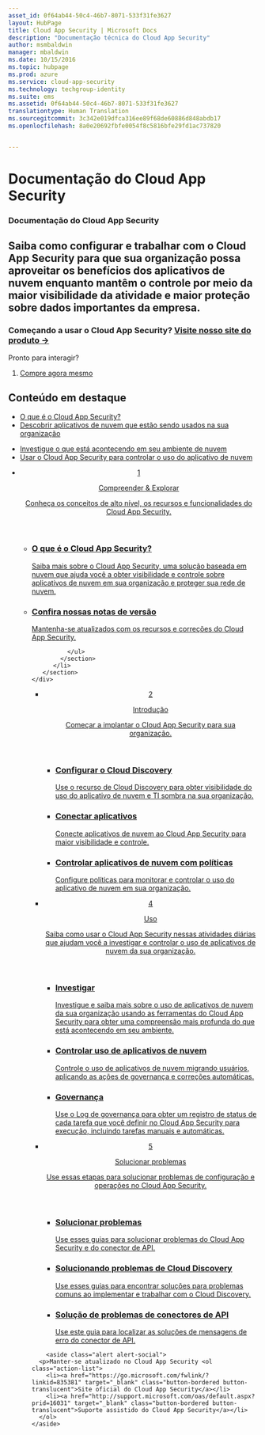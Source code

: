 ```yaml
---
asset_id: 0f64ab44-50c4-46b7-8071-533f31fe3627
layout: HubPage
title: Cloud App Security | Microsoft Docs
description: "Documentação técnica do Cloud App Security"
author: msmbaldwin
manager: mbaldwin
ms.date: 10/15/2016
ms.topic: hubpage
ms.prod: azure
ms.service: cloud-app-security
ms.technology: techgroup-identity
ms.suite: ems
ms.assetid: 0f64ab44-50c4-46b7-8071-533f31fe3627
translationtype: Human Translation
ms.sourcegitcommit: 3c342e019dfca316ee89f68de60886d848abdb17
ms.openlocfilehash: 8a0e20692fbfe0054f8c5816bfe29fd1ac737820


---
```


# <a name="cloud-app-security-documentation"></a>Documentação do Cloud App Security
<article id="main">
    <section id="hero-content">
      <h1>Documentação do Cloud App Security</h1>
      <h2>Saiba como configurar e trabalhar com o Cloud App Security para que sua organização possa aproveitar os benefícios dos aplicativos de nuvem enquanto mantêm o controle por meio da maior visibilidade da atividade e maior proteção sobre dados importantes da empresa. </h2>
      <h3>Começando a usar o Cloud App Security? <a href="https://go.microsoft.com/fwlink/?linkid=835379" target="_blank">Visite nosso site do produto &rarr;</a></h3>
    </section>
    <aside class="alert section-border">
        <p>Pronto para interagir?</p>
        <ol class="action-list">
            <li><a href="https://go.microsoft.com/fwlink/?linkid=835380" target="_blank" class="button-bordered button-translucent">Compre agora mesmo</a></li>
        </ol>
    </aside>
    <section id="featured" class="container">
      <h2 class="section-heading"><span class="icon icon-warning"></span> Conteúdo em destaque</h2>
      <div class="features row">
        <ul class="column column-half">
          <li><a href="./what-is-cloud-app-security.md">O que é o Cloud App Security?</a></li>
          <li><a href="./set-up-cloud-discovery.md">Descobrir aplicativos de nuvem que estão sendo usados na sua organização</a></li>
        </ul>
        <ul class="column column-half">
          <li><a href="./investigate.md">Investigue o que está acontecendo em seu ambiente de nuvem</a></li>
          <li><a href="./control.md">Usar o Cloud App Security para controlar o uso do aplicativo de nuvem</a></li>
        </ul>
      </div>
    </section>
    <div id="journeys">
      <section class="container">
        <ul class="journeys-list">
          <li class="journey-step">
            <header class="journey-step-header row">
              <a href="./what-is-cloud-app-security.md">
                <div class="title column-third">
                  <span class="step-number">1</span>
                  <p>Compreender &amp; Explorar</p>
                </div>
                <p class="description column-two-thirds">Conheça os conceitos de alto nível, os recursos e funcionalidades do Cloud App Security.</p>
              </a>
            </header>
            <section class="journey-step-elements content">
              <ul class="row">
                <li class="column-third">
                  <a href="./what-is-cloud-app-security.md">
                    <h3>O que é o Cloud App Security?</h3>
                    <p>Saiba mais sobre o Cloud App Security, uma solução baseada em nuvem que ajuda você a obter visibilidade e controle sobre aplicativos de nuvem em sua organização e proteger sua rede de nuvem.</p>
                  </a>
                </li>
                <li class="column-third">
                  <a href="./release-notes.md">
                    <h3>Confira nossas notas de versão</h3>
                    <p>Mantenha-se atualizados com os recursos e correções do Cloud App Security.</p>
                  </a>
                </li>
                
              </ul>
            </section>
          </li>
       </section>
    </div>
<div id="journeys">
      <section class="container">
        <ul class="journeys-list">
          <li class="journey-step">
            <header class="journey-step-header row">
              <a href="./getting-started-with-cloud-app-security.md">
                <div class="title column-third">
                  <span class="step-number">2</span>
                  <p>Introdução</p>
                </div>
                <p class="description column-two-thirds">Começar a implantar o Cloud App Security para sua organização.</p>
              </a>
            </header>
            <section class="journey-step-elements content">
              <ul class="row">
                <li class="column-third">
                  <a href="./set-up-cloud-discovery.md">
                    <h3>Configurar o Cloud Discovery</h3>
                    <p>Use o recurso de Cloud Discovery para obter visibilidade do uso do aplicativo de nuvem e TI sombra na sua organização.</p>
                  </a>
                </li>
                <li class="column-third">
                  <a href="./enable-instant-visibility-protection-and-governance-actions-for-your-apps.md">
                    <h3>Conectar aplicativos</h3>
                    <p>Conecte aplicativos de nuvem ao Cloud App Security para maior visibilidade e controle.</p>
                  </a>
                </li>
                <li class="column-third">
                  <a href="./control-cloud-apps-with-policies.md">
                    <h3>Controlar aplicativos de nuvem com políticas</h3>
                    <p>Configure políticas para monitorar e controlar o uso do aplicativo de nuvem em sua organização.</p>
                  </a>
                </li>
              </ul>
            </section>
          </li>
       </section>
    </div>
  <div id="journeys">
      <section class="container">
        <ul class="journeys-list">
          <li class="journey-step">
            <header class="journey-step-header row">
              <a href="./daily-activities-to-protect-your-cloud-environment.md">
                <div class="title column-third">
                  <span class="step-number">4</span>
                  <p>Uso</p>
                </div>
                <p class="description column-two-thirds">Saiba como usar o Cloud App Security nessas atividades diárias que ajudam você a investigar e controlar o uso de aplicativos de nuvem da sua organização.</p>
              </a>
            </header>
            <section class="journey-step-elements content">
              <ul class="row">
                <li class="column-third">
                  <a href="./investigate.md">
                    <h3>Investigar</h3>
                    <p>Investigue e saiba mais sobre o uso de aplicativos de nuvem da sua organização usando as ferramentas do Cloud App Security para obter uma compreensão mais profunda do que está acontecendo em seu ambiente.</p>
                  </a>
                </li>
                <li class="column-third">
                  <a href="./control.md">
                    <h3>Controlar uso de aplicativos de nuvem</h3>
                    <p>Controle o uso de aplicativos de nuvem migrando usuários, aplicando as ações de governança e correções automáticas.</p>
                  </a>
                </li>
                <li class="column-third">
                  <a href="./governance-actions.md">
                    <h3>Governança</h3>
                    <p>Use o Log de governança para obter um registro de status de cada tarefa que você definir no Cloud App Security para execução, incluindo tarefas manuais e automáticas.</p>
                  </a>
                </li>
              </ul>
            </section>
          </li>
       </section>
    </div>
      <div id="journeys">
      <section class="container">
        <ul class="journeys-list">
          <li class="journey-step">
            <header class="journey-step-header row">
              <a href="./troubleshooting.md">
                <div class="title column-third">
                  <span class="step-number">5</span>
                  <p>Solucionar problemas</p>
                </div>
                <p class="description column-two-thirds">Use essas etapas para solucionar problemas de configuração e operações no Cloud App Security.</p>
              </a>
            </header>
            <section class="journey-step-elements content">
              <ul class="row">
                <li class="column-third">
                  <a href="./troubleshooting.md">
                    <h3>Solucionar problemas</h3>
                    <p>Use esses guias para solucionar problemas do Cloud App Security e do conector de API.</p>
                  </a>
                </li>
                <li class="column-third">
                  <a href="./troubleshooting-cloud-discovery.md">
                    <h3>Solucionando problemas de Cloud Discovery</h3>
                    <p>Use esses guias para encontrar soluções para problemas comuns ao implementar e trabalhar com o Cloud Discovery.</p>
                  </a>
                </li>
                <li class="column-third">
                  <a href="./troubleshooting-api-connectors-using-error-messages.md">
                    <h3>Solução de problemas de conectores de API</h3>
                    <p>Use este guia para localizar as soluções de mensagens de erro do conector de API.</p>
                  </a>
                </li>
              </ul>
            </section>
          </li>
       </section>
    </div>  

        <aside class="alert alert-social">
      <p>Manter-se atualizado no Cloud App Security <ol class="action-list">
        <li><a href="https://go.microsoft.com/fwlink/?linkid=835381" target="_blank" class="button-bordered button-translucent">Site oficial do Cloud App Security</a></li>
        <li><a href="http://support.microsoft.com/oas/default.aspx?prid=16031" target="_blank" class="button-bordered button-translucent">Suporte assistido do Cloud App Security</a></li>
      </ol>
    </aside>
</article>



<!--HONumber=Nov16_HO5-->


